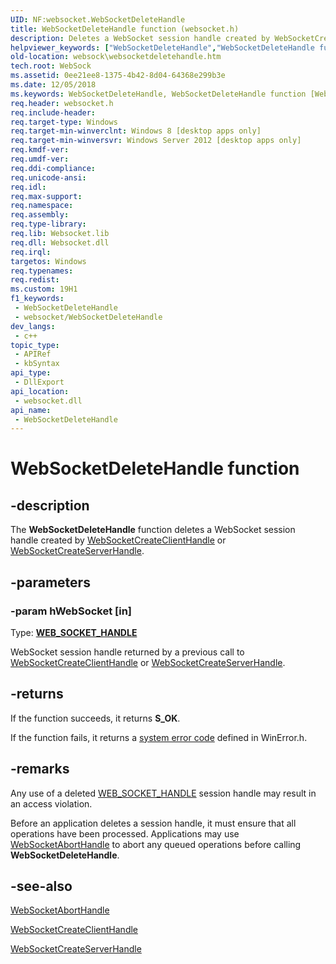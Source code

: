 ```yaml
---
UID: NF:websocket.WebSocketDeleteHandle
title: WebSocketDeleteHandle function (websocket.h)
description: Deletes a WebSocket session handle created by WebSocketCreateClientHandle or WebSocketCreateServerHandle.
helpviewer_keywords: ["WebSocketDeleteHandle","WebSocketDeleteHandle function [Websocket Protocol Component API]","websock.websocketdeletehandle","websocket/WebSocketDeleteHandle"]
old-location: websock\websocketdeletehandle.htm
tech.root: WebSock
ms.assetid: 0ee21ee8-1375-4b42-8d04-64368e299b3e
ms.date: 12/05/2018
ms.keywords: WebSocketDeleteHandle, WebSocketDeleteHandle function [Websocket Protocol Component API], websock.websocketdeletehandle, websocket/WebSocketDeleteHandle
req.header: websocket.h
req.include-header: 
req.target-type: Windows
req.target-min-winverclnt: Windows 8 [desktop apps only]
req.target-min-winversvr: Windows Server 2012 [desktop apps only]
req.kmdf-ver: 
req.umdf-ver: 
req.ddi-compliance: 
req.unicode-ansi: 
req.idl: 
req.max-support: 
req.namespace: 
req.assembly: 
req.type-library: 
req.lib: Websocket.lib
req.dll: Websocket.dll
req.irql: 
targetos: Windows
req.typenames: 
req.redist: 
ms.custom: 19H1
f1_keywords:
 - WebSocketDeleteHandle
 - websocket/WebSocketDeleteHandle
dev_langs:
 - c++
topic_type:
 - APIRef
 - kbSyntax
api_type:
 - DllExport
api_location:
 - websocket.dll
api_name:
 - WebSocketDeleteHandle
---
```


# WebSocketDeleteHandle function


## -description

The <b>WebSocketDeleteHandle</b> function deletes a WebSocket session handle created by <a href="/windows/desktop/api/websocket/nf-websocket-websocketcreateclienthandle">WebSocketCreateClientHandle</a> or <a href="/windows/desktop/api/websocket/nf-websocket-websocketcreateserverhandle">WebSocketCreateServerHandle</a>.

## -parameters

### -param hWebSocket [in]

Type: <b><a href="/windows/desktop/WebSock/web-socket-protocol-component-api-data-types">WEB_SOCKET_HANDLE</a></b>

WebSocket session handle returned by a previous call to <a href="/windows/desktop/api/websocket/nf-websocket-websocketcreateclienthandle">WebSocketCreateClientHandle</a> or <a href="/windows/desktop/api/websocket/nf-websocket-websocketcreateserverhandle">WebSocketCreateServerHandle</a>.

## -returns

If the function succeeds, it returns <b>S_OK</b>.

If the function fails, it returns a <a href="/windows/desktop/Debug/system-error-codes">system error code</a> defined in WinError.h.

## -remarks

Any use of a deleted <a href="/windows/desktop/WebSock/web-socket-protocol-component-api-data-types">WEB_SOCKET_HANDLE</a> session handle may result in an access violation.

Before an application deletes a session handle, it must ensure that all operations have been processed. Applications may use <a href="/windows/desktop/api/websocket/nf-websocket-websocketaborthandle">WebSocketAbortHandle</a> to abort any queued operations before calling <b>WebSocketDeleteHandle</b>.

## -see-also

<a href="/windows/desktop/api/websocket/nf-websocket-websocketaborthandle">WebSocketAbortHandle</a>



<a href="/windows/desktop/api/websocket/nf-websocket-websocketcreateclienthandle">WebSocketCreateClientHandle</a>



<a href="/windows/desktop/api/websocket/nf-websocket-websocketcreateserverhandle">WebSocketCreateServerHandle</a>